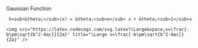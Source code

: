 Gaussian Function

~~~~~~~~~~~~~~~~~~~~~~~~~~~~~~~~~~~~~~~~~~~~~~~~~~~~~~~~~~~~~~~~~~~~~~~~~~~~~~~~
 h<sub>&theta;</sub>(x) = &theta;<sub>o</sub> x + &theta;<sub>1</sub>x
~~~~~~~~~~~~~~~~~~~~~~~~~~~~~~~~~~~~~~~~~~~~~~~~~~~~~~~~~~~~~~~~~~~~~~~~~~~~~~~~

~~~~~~~~~~~~~~~~~~~~~~~~~~~~~~~~~~~~~~~~~~~~~~~~~~~~~~~~~~~~~~~~~~~~~~~~~~~~~~~~
<img src="https://latex.codecogs.com/svg.latex?\Large&space;x=\frac{-b\pm\sqrt{b^2-4ac}}{2a}" title="\Large x=\frac{-b\pm\sqrt{b^2-4ac}}{2a}" />
~~~~~~~~~~~~~~~~~~~~~~~~~~~~~~~~~~~~~~~~~~~~~~~~~~~~~~~~~~~~~~~~~~~~~~~~~~~~~~~~
